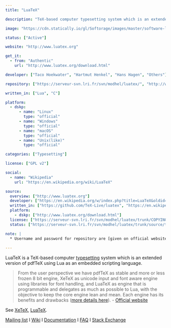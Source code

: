 ```yaml
---
title: "LuaTeX"

description: "TeX-based computer typesetting system which is an extended version of pdfTeX using Lua as an embedded scripting language"

image: "https://cdn.statically.io/gl/Softorage/images/master/software-logo/luatex.png"

status: ["Active"]

website: "http://www.luatex.org"

get_it:
  - from: "Authentic"
    url: "http://www.luatex.org/download.html"

developer: ["Taco Hoekwater", "Hartmut Henkel", "Hans Hagen", "Others"]

repository: ["https://serveur-svn.lri.fr/svn/modhel/luatex/", "http://www.luatex.org/svn/trunk/", "https://github.com/TeX-Live/luatex"]

written_in: ["Lua", "C"]

platform:
  - dskp:
      - name: "Linux"
        type: "official"
      - name: "Windows"
        type: "official"
      - name: "macOS"
        type: "official"
      - name: "Unix(like)"
        type: "official"

categories: ["Typesetting"]

license: ["GPL v2"]

social:
  - name: "Wikipedia"
    url: "https://en.wikipedia.org/wiki/LuaTeX"

source:
  overview: ["http://www.luatex.org"]
  developer: ["https://en.wikipedia.org/w/index.php?title=LuaTeX&oldid=875132816"]
  written_in: ["https://github.com/TeX-Live/luatex", "https://en.wikipedia.org/w/index.php?title=LuaTeX&oldid=875132816"]
  platform:
    - dskp: ["http://www.luatex.org/download.html"]
  license: ["https://serveur-svn.lri.fr/svn/modhel/luatex/trunk/COPYING", "https://github.com/TeX-Live/luatex/blob/trunk/COPYING", "http://www.luatex.org/svn/trunk/COPYING"]
  status: ["https://serveur-svn.lri.fr/svn/modhel/luatex/trunk/source/texk/web2c/luatexdir/NEWS", "https://github.com/TeX-Live/luatex/graphs/contributors"]

note: |
  * Username and password for repository are [given on official website](http://www.luatex.org/download.html); both `anonsvn`.
  
---
```

  LuaTeX is a TeX-based computer [typesetting](/categories/typesetting) system which is an extended version of pdfTeX using Lua as an embedded scripting language.
  
  > From the user perspective we have pdfTeX as stable and more or less frozen 8 bit engine, XeTeX as unicode input and font aware engine using libraries for font handling, and LuaTeX as engine that is programmable and delegates as much as possible to Lua, with the objective to keep the core engine lean and mean. Each engine has its benefits and drawbacks ([more details here](http://www.luatex.org/roadmap.html#tbp)). \- [Official website](http://www.luatex.org)
  
  See [XeTeX](/software/xetex/), [LuaTeX](/software/luatex/).
  
  [Mailing list](http://www.luatex.org/support.html) I [Wiki](http://wiki.luatex.org/index.php/Main_Page) I [Documentation](http://www.luatex.org/documentation.html) I [FAQ](http://www.luatex.org/faq.html) I [Stack Exchange](https://tex.stackexchange.com/questions/tagged/luatex)

